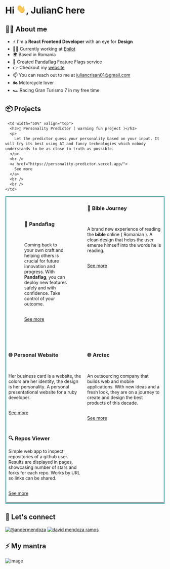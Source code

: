 # Hi <img src="https://raw.githubusercontent.com/ABSphreak/ABSphreak/master/gifs/Hi.gif" width="30px">, JulianC here

## 🧑‍🦱 About me
- ⚡ I'm a **React Frontend Developer** with an eye for **Design**
- 👨‍💻 Currently working at [Epilot](https://epilot.cloud/en/)
- 🌍 Based in Romania
- 🐼 Created [Pandaflag](https://www.pandaflag.com/) Feature Flags service
- 👉 Checkout my [website](https://www.julianc.io/)
- 📫 You can reach out to me at iuliancrisan01@gmail.com
- 🏍️ Motorcycle lover
- 🏎️ Racing Gran Turismo 7 in my free time

## 📦 Projects
<table bordercolor="#66b2b2">
  <tr>
    <td width="50%" valign="top">
      <div style="padding: 50px">
        <h3>🐼 Pandaflag</h3>
        <br />
        <p>
          Coming back to your own craft and helping others is crucial for future innovation and progress. With
          <strong>Pandaflag</strong>, you can deploy new features safely and with confidence. Take control of your
          outcome.
        </p>
        <br />
        <a href="https://www.pandaflag.com/">
          See more
        </a>
        <br />
        <br />
    </td>
    <td width="50%" valign="top">
      <h3>📖 Bible Journey</h3>
      <br />
      <p>
        A brand new experience of reading the <strong>bible</strong> online ( Romanian ). A clean design that helps the
        user emerse himself into the words he is reading.
      </p>
      <br />
      <a href="https://biblejourney.co/">
        See more
      </a>
      <br />
      <br />
      </div>
    </td>
  </tr>

  <tr>
    <td width="50%" valign="top">
      <h3>🌐 Personal Website</h3>
      <br />
      <p>
        Her business card is a website, the colors are her identity, the design is her personality. A personal
        presentational website for a ruby developer.
      </p>
      <br />
      <a href="https://www.claudiavanea.com/">
        See more
      </a>
      <br />
      <br />
    </td>
    <td width="50%" valign="top">
      <h3>🌐 Arctec</h3>
      <br />
      <p>
        An outsourcing company that builds web and mobile applications. With new ideas and a fresh look, they are on a
        journey to create and design the best products of this decade.
      </p>
      <br />
      <a href="https://kind-shockley-2c7b2e.netlify.app/">
        See more
      </a>
      <br />
      <br />
    </td>
  </tr>

  <tr>
    <td width="50%" valign="top">
      <h3>🔍 Repos Viewer</h3>
      <p>
        Simple web app to inspect repositories of a github user. Results are displayed in pages, showcasing number of stars and
        forks for each repo. Works by URL so links can be shared.
      </p>
      <br />
      <a href="https://repos-viewer.vercel.app/">
        See more
      </a>
      <br />
      <br />
    </td>

     <td width="50%" valign="top">
      <h3>🧙 Personality Predictor ( warning fun project )</h3>
      <p>
        Let the predictor guess your personality based on your input. It will try its best using AI and fancy technologies which nobody understands to be as close to truth as possible.
      </p>
      <br />
      <a href="https://personality-predictor.vercel.app/">
        See more
      </a>
      <br />
      <br />
    </td>
  </tr>
</table>

## 🤝 Let's connect
<a href="https://www.linkedin.com/in/iulian-crisan-6a9210162/" target="blank"><img align="center" src="https://img.icons8.com/color/344/linkedin.png" alt="@andermendoza" height="40" width="40" /></a>
<a href="https://twitter.com/IulianCrisan" target="blank"><img align="center" src="https://img.icons8.com/color/344/twitter--v1.png" alt="david mendoza ramos" height="40" width="40" /></a>

## ⚡ My mantra
![image](https://user-images.githubusercontent.com/32306531/197330604-abeffce5-6714-40e2-a65e-d05255b2bba4.png)

